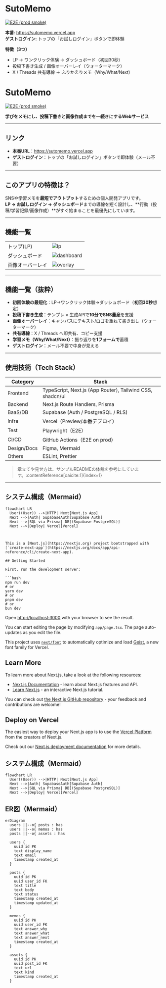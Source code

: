 # SutoMemo
[![E2E (prod smoke)](https://github.com/mashosokana/sutomemo/actions/workflows/e2e.yml/badge.svg)](https://github.com/mashosokana/sutomemo/actions/workflows/e2e.yml)

**本番**: https://sutomemo.vercel.app  
**ゲストログイン**: トップの「お試しログイン」ボタンで即体験

**特徴（3つ）**
- LP → ワンクリック体験 → ダッシュボード（初回30秒）
- 投稿下書き生成 / 画像オーバーレイ（ウォーターマーク）
- X / Threads 共有導線 ＋ ふりかえりメモ（Why/What/Next）

# SutoMemo
[![E2E (prod smoke)](https://github.com/mashosokana/sutomemo/actions/workflows/e2e.yml/badge.svg)](https://github.com/mashosokana/sutomemo/actions/workflows/e2e.yml)

**学びをメモにし、投稿下書きと画像作成までを一続きにするWebサービス**

---

## リンク 
- **本番URL**：https://sutomemo.vercel.app  
- **ゲストログイン**：トップの「お試しログイン」ボタンで即体験（メール不要）

---

## このアプリの特徴は？
SNSや学習メモを**最短でアウトプット**するための個人開発アプリです。  
**LP → お試しログイン → ダッシュボード**までの導線を短く設計し、**行動（投稿/学習記録/画像作成）**がすぐ始まることを最優先にしています。

---

## 機能一覧

|  |  |
|---|---|
| トップ(LP) | ![lp](docs/img/lp.png) |
| ダッシュボード | ![dashboard](docs/img/dashboard.png) |
| 画像オーバーレイ | ![overlay](docs/img/overlay.png) |

---

## 機能一覧（抜粋）
- **初回体験の最短化**：LP→ワンクリック体験→ダッシュボード（**初回30秒**想定）
- **投稿下書き生成**：テンプレ × 生成APIで**10分でSNS量産**を支援
- **画像オーバーレイ**：キャンバスにテキスト/ロゴを重ねて書き出し（ウォーターマーク）
- **共有導線**：X / Threads へ即共有、コピー支援
- **学習メモ（Why/What/Next）**：振り返りを**1フォームで**蓄積
- **ゲストログイン**：メール不要で中身が見える

---

## 使用技術（Tech Stack）
| Category | Stack |
|---|---|
| Frontend | TypeScript, Next.js (App Router), Tailwind CSS, shadcn/ui |
| Backend | Next.js Route Handlers, Prisma |
| BaaS/DB | Supabase (Auth / PostgreSQL / RLS) |
| Infra | Vercel（Preview/本番デプロイ） |
| Test | Playwright（E2E） |
| CI/CD | GitHub Actions（E2E on prod） |
| Design/Docs | Figma, Mermaid |
| Others | ESLint, Prettier |

> 章立てや見せ方は、サンプルREADMEの体裁を参考にしています。:contentReference[oaicite:1]{index=1}

---

## システム構成（Mermaid）
```mermaid
flowchart LR
  User((User)) -->|HTTP| Next[Next.js App]
  Next -->|Auth| SupabaseAuth[Supabase Auth]
  Next -->|SQL via Prisma| DB[(Supabase PostgreSQL)]
  Next -->|Deploy| Vercel[Vercel]



This is a [Next.js](https://nextjs.org) project bootstrapped with [`create-next-app`](https://nextjs.org/docs/app/api-reference/cli/create-next-app).

## Getting Started

First, run the development server:

```bash
npm run dev
# or
yarn dev
# or
pnpm dev
# or
bun dev
```

Open [http://localhost:3000](http://localhost:3000) with your browser to see the result.

You can start editing the page by modifying `app/page.tsx`. The page auto-updates as you edit the file.

This project uses [`next/font`](https://nextjs.org/docs/app/building-your-application/optimizing/fonts) to automatically optimize and load [Geist](https://vercel.com/font), a new font family for Vercel.

## Learn More

To learn more about Next.js, take a look at the following resources:

- [Next.js Documentation](https://nextjs.org/docs) - learn about Next.js features and API.
- [Learn Next.js](https://nextjs.org/learn) - an interactive Next.js tutorial.

You can check out [the Next.js GitHub repository](https://github.com/vercel/next.js) - your feedback and contributions are welcome!

## Deploy on Vercel

The easiest way to deploy your Next.js app is to use the [Vercel Platform](https://vercel.com/new?utm_medium=default-template&filter=next.js&utm_source=create-next-app&utm_campaign=create-next-app-readme) from the creators of Next.js.

Check out our [Next.js deployment documentation](https://nextjs.org/docs/app/building-your-application/deploying) for more details.



## システム構成（Mermaid）
```mermaid
flowchart LR
  User((User)) -->|HTTP| Next[Next.js App]
  Next -->|Auth| SupabaseAuth[Supabase Auth]
  Next -->|SQL via Prisma| DB[(Supabase PostgreSQL)]
  Next -->|Deploy| Vercel[Vercel]
```

## ER図（Mermaid）
```mermaid
erDiagram
  users ||--o{ posts : has
  users ||--o{ memos : has
  posts ||--o{ assets : has

  users {
    uuid id PK
    text display_name
    text email
    timestamp created_at
  }

  posts {
    uuid id PK
    uuid user_id FK
    text title
    text body
    text status
    timestamp created_at
    timestamp updated_at
  }

  memos {
    uuid id PK
    uuid user_id FK
    text answer_why
    text answer_what
    text answer_next
    timestamp created_at
  }

  assets {
    uuid id PK
    uuid post_id FK
    text url
    text kind
    timestamp created_at
  }
```
